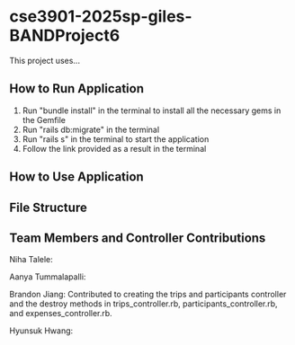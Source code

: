 # cse3901-2025sp-giles-BANDProject6

This project uses...

## How to Run Application
1) Run "bundle install" in the terminal to install all the necessary gems in the Gemfile
2) Run "rails db:migrate" in the terminal
3) Run "rails s" in the terminal to start the application
4) Follow the link provided as a result in the terminal

## How to Use Application

## File Structure

## Team Members and Controller Contributions

Niha Talele: 

Aanya Tummalapalli: 

Brandon Jiang: Contributed to creating the trips and participants controller and the destroy methods in trips_controller.rb, participants_controller.rb, and expenses_controller.rb.

Hyunsuk Hwang: 
